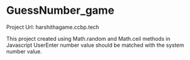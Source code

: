 # GuessNumber_game
Project Url: harshithagame.ccbp.tech

This project created using Math.random and Math.ceil methods in Javascript
UserEnter number value should be matched with the system number value.
